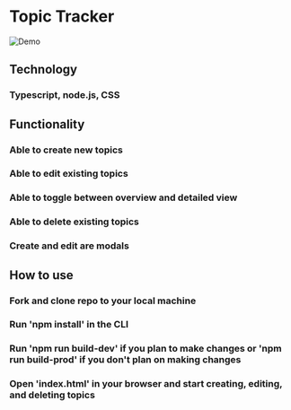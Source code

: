 # Topic Tracker
![Demo](http://g.recordit.co/TLXiliCuBw.gif)


## Technology
### Typescript, node.js, CSS


## Functionality
### Able to create new topics
### Able to edit existing topics
### Able to toggle between overview and detailed view
### Able to delete existing topics
### Create and edit are modals


## How to use
### Fork and clone repo to your local machine
### Run 'npm install' in the CLI
### Run 'npm run build-dev' if you plan to make changes or 'npm run build-prod' if you don't plan on making changes
### Open 'index.html' in your browser and start creating, editing, and deleting topics
